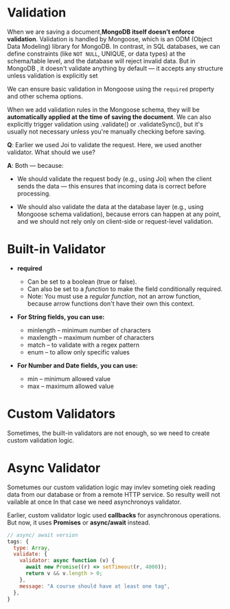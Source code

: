 # Validation

When we are saving a document,**MongoDB itself doesn’t enforce validation**. Validation is handled by Mongoose, which is an ODM (Object Data Modeling) library for MongoDB. In contrast, in SQL databases, we can define constraints (like `NOT NULL`, UNIQUE, or data types) at the schema/table level, and the database will reject invalid data. But in MongoDB , it doesn't validate anything by default — it accepts any structure unless validation is explicitly set

We can ensure basic validation in Mongoose using the `required` property and other schema options.

When we add validation rules in the Mongoose schema, they will be **automatically applied at the time of saving the document**.
We can also explicitly trigger validation using .validate() or .validateSync(), but it's usually not necessary unless you're manually checking before saving.

**Q**: Earlier we used Joi to validate the request. Here, we used another validator. What should we use?

**A**: Both — because:

- We should validate the request body (e.g., using Joi) when the client sends the data — this ensures that incoming data is correct before processing.

- We should also validate the data at the database layer (e.g., using Mongoose schema validation), because errors can happen at any point, and we should not rely only on client-side or request-level validation.

# Built-in Validator

- **required**

  - Can be set to a boolean (true or false).
  - Can also be set to a _function_ to make the field conditionally required.
  - Note: You must use a _regular function_, not an arrow function, because arrow functions don't have their own this context.

- **For String fields, you can use:**

  - minlength – minimum number of characters
  - maxlength – maximum number of characters
  - match – to validate with a regex pattern
  - enum – to allow only specific values

- **For Number and Date fields, you can use:**

  - min – minimum allowed value
  - max – maximum allowed value

# Custom Validators

Sometimes, the built-in validators are not enough, so we need to create custom validation logic.

# Async Validator

Sometumes our custom validation logic may invlev someting oiek reading data from our database or from a remote HTTP service. So resulty weill not vailable at once In that case we need asynchronoys validator.

Earlier, custom validator logic used **callbacks** for asynchronous operations. But now, it uses **Promises** or **async/await** instead.

```javascript
// async/ await version
tags: {
  type: Array,
  validate: {
    validator: async function (v) {
      await new Promise((r) => setTimeout(r, 4000));
      return v && v.length > 0;
    },
    message: "A course should have at least one tag",
  },
}
```
